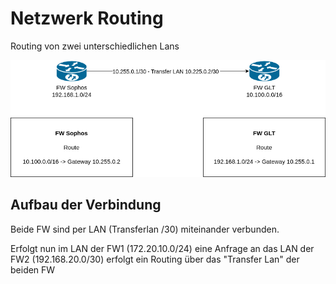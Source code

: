 # Netzwerk Routing

Routing von zwei unterschiedlichen Lans

![Netzwerk Routing](GIMA_FW_Transfernetz.drawio.png)

## Aufbau der Verbindung
Beide FW sind per LAN (Transferlan /30) miteinander verbunden.

Erfolgt nun im LAN der FW1 (172.20.10.0/24) eine Anfrage an das LAN der FW2 (192.168.20.0/30) erfolgt ein Routing
über das "Transfer Lan" der beiden FW



